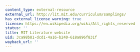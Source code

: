 ```yaml
---
content_type: external-resource
external_url: http://lit.mit.edu/curriculum/samplings/
has_external_license_warning: true
license: https://en.wikipedia.org/wiki/All_rights_reserved
status: ''
title: MIT Literature website
uid: 3ca98b81-dcd1-4a16-b240-618a896f831f
wayback_url: ''
---
```

